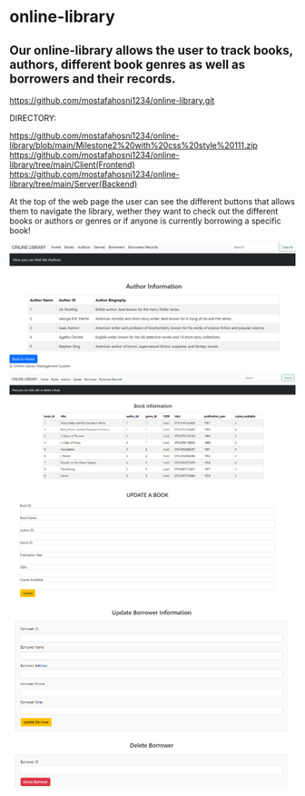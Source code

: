 # online-library
## Our online-library allows the user to track books, authors, different book genres as well as borrowers and their records.
https://github.com/mostafahosni1234/online-library.git

DIRECTORY:

<https://github.com/mostafahosni1234/online-library/blob/main/Milestone2%20with%20css%20style%20111.zip>
<https://github.com/mostafahosni1234/online-library/tree/main/Client(Frontend)>
<https://github.com/mostafahosni1234/online-library/tree/main/Server(Backend)>


At the top of the web page the user can see the different buttons that allows them to navigate the library, wether they want to check out the different books or authors or genres or if anyone is currently borrowing a specific book!

![here is a screenshot of the different authors](https://github.com/mostafahosni1234/online-library/blob/main/Screenshot%202024-07-28%20021021.png)
![](https://github.com/mostafahosni1234/online-library/blob/main/Screenshot%202024-07-28%20021042.png)
![](https://github.com/mostafahosni1234/online-library/blob/main/Screenshot%202024-07-28%20021107.png)
![](https://github.com/mostafahosni1234/online-library/blob/main/Screenshot%202024-07-28%20021204.png)
